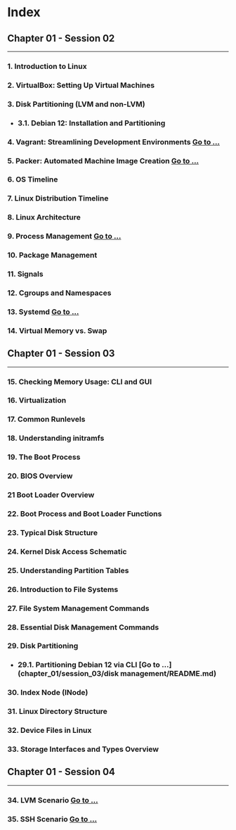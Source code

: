 # Index

## Chapter 01 - Session 02

---

### 1. **Introduction to Linux**
### 2. **VirtualBox: Setting Up Virtual Machines**
### 3. **Disk Partitioning (LVM and non-LVM)**
- ### 3.1. **Debian 12: Installation and Partitioning**
### 4. **Vagrant: Streamlining Development Environments [Go to ...](chapter_01/session_02/vagrant/README.md)**
### 5. **Packer: Automated Machine Image Creation [Go to ...](chapter_01/session_02/packer/README.md)**
### 6. **OS Timeline**
### 7. **Linux Distribution Timeline**
### 8. **Linux Architecture**
### 9. **Process Management [Go to ...](chapter_01/session_02/process%20management/README.md)**
### 10. **Package Management**
### 11. **Signals**
### 12. **Cgroups and Namespaces**
### 13. **Systemd [Go to ...](chapter_01/session_02/systemd/README.md)**
### 14. **Virtual Memory vs. Swap**

## Chapter 01 - Session 03

---

### 15. **Checking Memory Usage: CLI and GUI**
### 16. **Virtualization**
### 17. **Common Runlevels**
### 18. **Understanding initramfs**
### 19. **The Boot Process**
### 20. **BIOS Overview**
### 21 **Boot Loader Overview**
### 22. **Boot Process and Boot Loader Functions**
### 23. **Typical Disk Structure**
### 24. **Kernel Disk Access Schematic**
### 25. **Understanding Partition Tables**
### 26. **Introduction to File Systems**
### 27. **File System Management Commands**
### 28. **Essential Disk Management Commands**
### 29. **Disk Partitioning**
- ### 29.1. **Partitioning Debian 12 via CLI [Go to ...](chapter_01/session_03/disk management/README.md)**
### 30. **Index Node (INode)**
### 31. **Linux Directory Structure**
### 32. **Device Files in Linux**
### 33. **Storage Interfaces and Types Overview**

## Chapter 01 - Session 04

---
### 34. **LVM Scenario [Go to ...](chapter_01/session_04/lvm/README.md)**
### 35. **SSH Scenario [Go to ...](chapter_01/session_04/ssh/README.md)**